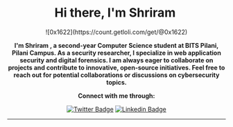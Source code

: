 <h1 align="center">Hi there, I'm <aef="https://twitter.com/0x1622" target="_blank">Shriram</a> <img /></h1> 
<div align="center">
![0x1622](https://count.getloli.com/get/@0x1622)

  
  <div align="center">
  <p><b>I'm Shriram , a second-year Computer Science student at BITS Pilani, Pilani Campus. As a security researcher, I specialize in web application security and digital forensics. I am always eager to collaborate on projects and contribute to innovative, open-source initiatives. Feel free to reach out for potential collaborations or discussions on cybersecurity topics.</p></b>
  
  <p><b>Connect with me through:</b></p>
  
[![Twitter Badge](https://img.shields.io/badge/-Shriram-black?style=flat-square&logo=x&logoColor=white&link=https://twitter.com/0x1622)](https://twitter.com/0x1622)
[![Linkedin Badge](https://img.shields.io/badge/-Shriram-blue?style=flat-square&logo=Linkedin&logoColor=white&link=https://www.linkedin.com/in/shriramdhumal/)](https://www.linkedin.com/in/shriram-dhumal/)



<hr>

       

<br><br>
  

